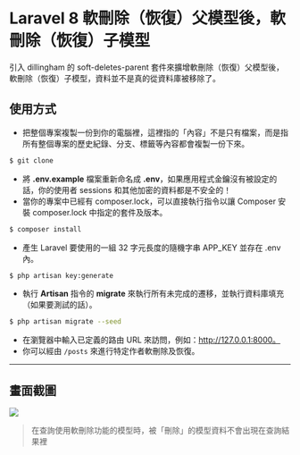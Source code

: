 # Laravel 8 軟刪除（恢復）父模型後，軟刪除（恢復）子模型

引入 dillingham 的 soft-deletes-parent 套件來擴增軟刪除（恢復）父模型後，軟刪除（恢復）子模型，資料並不是真的從資料庫被移除了。

## 使用方式
- 把整個專案複製一份到你的電腦裡，這裡指的「內容」不是只有檔案，而是指所有整個專案的歷史紀錄、分支、標籤等內容都會複製一份下來。
```sh
$ git clone
```
- 將 __.env.example__ 檔案重新命名成 __.env__，如果應用程式金鑰沒有被設定的話，你的使用者 sessions 和其他加密的資料都是不安全的！
- 當你的專案中已經有 composer.lock，可以直接執行指令以讓 Composer 安裝 composer.lock 中指定的套件及版本。
```sh
$ composer install
```
- 產生 Laravel 要使用的一組 32 字元長度的隨機字串 APP_KEY 並存在 .env 內。
```sh
$ php artisan key:generate
```
- 執行 __Artisan__ 指令的 __migrate__ 來執行所有未完成的遷移，並執行資料庫填充（如果要測試的話）。
```sh
$ php artisan migrate --seed
```
- 在瀏覽器中輸入已定義的路由 URL 來訪問，例如：http://127.0.0.1:8000。
- 你可以經由 `/posts` 來進行特定作者軟刪除及恢復。

----

## 畫面截圖
![](https://i.imgur.com/HCbijo0.png)
> 在查詢使用軟刪除功能的模型時，被「刪除」的模型資料不會出現在查詢結果裡